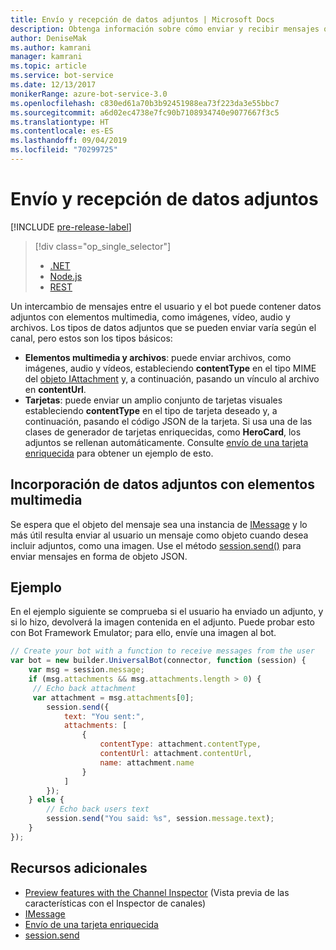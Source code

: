```yaml
---
title: Envío y recepción de datos adjuntos | Microsoft Docs
description: Obtenga información sobre cómo enviar y recibir mensajes que contengan datos adjuntos con Bot Framework SDK para Node.js.
author: DeniseMak
ms.author: kamrani
manager: kamrani
ms.topic: article
ms.service: bot-service
ms.date: 12/13/2017
monikerRange: azure-bot-service-3.0
ms.openlocfilehash: c830ed61a70b3b92451988ea73f223da3e55bbc7
ms.sourcegitcommit: a6d02ec4738e7fc90b7108934740e9077667f3c5
ms.translationtype: HT
ms.contentlocale: es-ES
ms.lasthandoff: 09/04/2019
ms.locfileid: "70299725"
---
```

# <a name="send-and-receive-attachments"></a>Envío y recepción de datos adjuntos

[!INCLUDE [pre-release-label](../includes/pre-release-label-v3.md)]

> [!div class="op_single_selector"]
> - [.NET](../dotnet/bot-builder-dotnet-add-media-attachments.md)
> - [Node.js](../nodejs/bot-builder-nodejs-send-receive-attachments.md)
> - [REST](../rest-api/bot-framework-rest-connector-add-media-attachments.md)

Un intercambio de mensajes entre el usuario y el bot puede contener datos adjuntos con elementos multimedia, como imágenes, vídeo, audio y archivos. Los tipos de datos adjuntos que se pueden enviar varía según el canal, pero estos son los tipos básicos:

* **Elementos multimedia y archivos**: puede enviar archivos, como imágenes, audio y vídeos, estableciendo **contentType** en el tipo MIME del [objeto IAttachment][IAttachment] y, a continuación, pasando un vínculo al archivo en **contentUrl**.
* **Tarjetas**: puede enviar un amplio conjunto de tarjetas visuales <!-- and custom keyboards --> estableciendo **contentType** en el tipo de tarjeta deseado y, a continuación, pasando el código JSON de la tarjeta. Si usa una de las clases de generador de tarjetas enriquecidas, como **HeroCard**, los adjuntos se rellenan automáticamente. Consulte [envío de una tarjeta enriquecida](bot-builder-nodejs-send-rich-cards.md) para obtener un ejemplo de esto.

## <a name="add-a-media-attachment"></a>Incorporación de datos adjuntos con elementos multimedia
Se espera que el objeto del mensaje sea una instancia de [IMessage][IMessage] y lo más útil resulta enviar al usuario un mensaje como objeto cuando desea incluir adjuntos, como una imagen. Use el método [session.send()][SessionSend] para enviar mensajes en forma de objeto JSON. 

## <a name="example"></a>Ejemplo

En el ejemplo siguiente se comprueba si el usuario ha enviado un adjunto, y si lo hizo, devolverá la imagen contenida en el adjunto. Puede probar esto con Bot Framework Emulator; para ello, envíe una imagen al bot.

```javascript
// Create your bot with a function to receive messages from the user
var bot = new builder.UniversalBot(connector, function (session) {
    var msg = session.message;
    if (msg.attachments && msg.attachments.length > 0) {
     // Echo back attachment
     var attachment = msg.attachments[0];
        session.send({
            text: "You sent:",
            attachments: [
                {
                    contentType: attachment.contentType,
                    contentUrl: attachment.contentUrl,
                    name: attachment.name
                }
            ]
        });
    } else {
        // Echo back users text
        session.send("You said: %s", session.message.text);
    }
});
```
## <a name="additional-resources"></a>Recursos adicionales

* [Preview features with the Channel Inspector][inspector] (Vista previa de las características con el Inspector de canales)
* [IMessage][IMessage]
* [Envío de una tarjeta enriquecida][SendRichCard]
* [session.send][SessionSend]

[IMessage]: http://docs.botframework.com/node/builder/chat-reference/interfaces/_botbuilder_d_.imessage
[SendRichCard]: bot-builder-nodejs-send-rich-cards.md
[SessionSend]: https://docs.botframework.com/node/builder/chat-reference/classes/_botbuilder_d_.session.html#send
[IAttachment]: https://docs.botframework.com/node/builder/chat-reference/interfaces/_botbuilder_d_.iattachment.html
[inspector]: ../bot-service-channel-inspector.md
